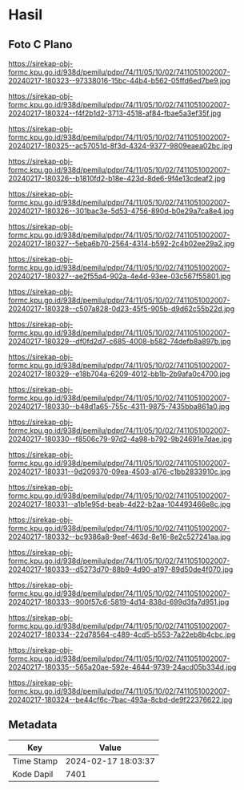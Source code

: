 # Hasil

## Foto C Plano

https://sirekap-obj-formc.kpu.go.id/938d/pemilu/pdpr/74/11/05/10/02/7411051002007-20240217-180323--97338016-15bc-44b4-b562-05ffd6ed7be9.jpg

https://sirekap-obj-formc.kpu.go.id/938d/pemilu/pdpr/74/11/05/10/02/7411051002007-20240217-180324--f4f2b1d2-3713-4518-af84-fbae5a3ef35f.jpg

https://sirekap-obj-formc.kpu.go.id/938d/pemilu/pdpr/74/11/05/10/02/7411051002007-20240217-180325--ac57051d-8f3d-4324-9377-9809eaea02bc.jpg

https://sirekap-obj-formc.kpu.go.id/938d/pemilu/pdpr/74/11/05/10/02/7411051002007-20240217-180326--b1810fd2-b18e-423d-8de6-9f4e13cdeaf2.jpg

https://sirekap-obj-formc.kpu.go.id/938d/pemilu/pdpr/74/11/05/10/02/7411051002007-20240217-180326--301bac3e-5d53-4756-890d-b0e29a7ca8e4.jpg

https://sirekap-obj-formc.kpu.go.id/938d/pemilu/pdpr/74/11/05/10/02/7411051002007-20240217-180327--5eba6b70-2564-4314-b592-2c4b02ee29a2.jpg

https://sirekap-obj-formc.kpu.go.id/938d/pemilu/pdpr/74/11/05/10/02/7411051002007-20240217-180327--ae2f55a4-902a-4e4d-93ee-03c567f55801.jpg

https://sirekap-obj-formc.kpu.go.id/938d/pemilu/pdpr/74/11/05/10/02/7411051002007-20240217-180328--c507a828-0d23-45f5-905b-d9d62c55b22d.jpg

https://sirekap-obj-formc.kpu.go.id/938d/pemilu/pdpr/74/11/05/10/02/7411051002007-20240217-180329--df0fd2d7-c685-4008-b582-74defb8a897b.jpg

https://sirekap-obj-formc.kpu.go.id/938d/pemilu/pdpr/74/11/05/10/02/7411051002007-20240217-180329--e18b704a-6209-4012-bb1b-2b9afa0c4700.jpg

https://sirekap-obj-formc.kpu.go.id/938d/pemilu/pdpr/74/11/05/10/02/7411051002007-20240217-180330--b48d1a65-755c-4311-9875-7435bba861a0.jpg

https://sirekap-obj-formc.kpu.go.id/938d/pemilu/pdpr/74/11/05/10/02/7411051002007-20240217-180330--f8506c79-97d2-4a98-b792-9b24691e7dae.jpg

https://sirekap-obj-formc.kpu.go.id/938d/pemilu/pdpr/74/11/05/10/02/7411051002007-20240217-180331--9d209370-09ea-4503-a176-c1bb2833910c.jpg

https://sirekap-obj-formc.kpu.go.id/938d/pemilu/pdpr/74/11/05/10/02/7411051002007-20240217-180331--a1b1e95d-beab-4d22-b2aa-104493466e8c.jpg

https://sirekap-obj-formc.kpu.go.id/938d/pemilu/pdpr/74/11/05/10/02/7411051002007-20240217-180332--bc9386a8-9eef-463d-8e16-8e2c527241aa.jpg

https://sirekap-obj-formc.kpu.go.id/938d/pemilu/pdpr/74/11/05/10/02/7411051002007-20240217-180333--d5273d70-88b9-4d90-a197-89d50de4f070.jpg

https://sirekap-obj-formc.kpu.go.id/938d/pemilu/pdpr/74/11/05/10/02/7411051002007-20240217-180333--900f57c6-5819-4d14-838d-699d3fa7d951.jpg

https://sirekap-obj-formc.kpu.go.id/938d/pemilu/pdpr/74/11/05/10/02/7411051002007-20240217-180334--22d78564-c489-4cd5-b553-7a22eb8b4cbc.jpg

https://sirekap-obj-formc.kpu.go.id/938d/pemilu/pdpr/74/11/05/10/02/7411051002007-20240217-180335--565a20ae-592e-4644-9739-24acd05b334d.jpg

https://sirekap-obj-formc.kpu.go.id/938d/pemilu/pdpr/74/11/05/10/02/7411051002007-20240217-180324--be44cf6c-7bac-493a-8cbd-de9f22376622.jpg


## Metadata

| Key        | Value               |
| ---------- | ------------------- |
| Time Stamp | 2024-02-17 18:03:37 |
| Kode Dapil | 7401                |



